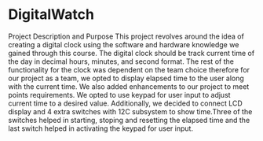 # DigitalWatch
Project Description and Purpose
This project revolves around the idea of creating a digital clock using the software and hardware knowledge we gained through this course. The digital clock should be track current time of the day in decimal hours, minutes, and second format. The rest of the functionality for the clock was dependent on the team choice therefore for our project as a team, we opted to display elapsed time to the user along with the current time. We also added enhancements to our project to meet points requirements. We opted to use keypad for user input to adjust current time to a desired value. Additionally, we decided to connect LCD display and 4 extra switches with 12C subsystem to show time.Three of the switches helped in starting, stoping and resetting the elapsed time and the last switch helped in activating the keypad for user input.
